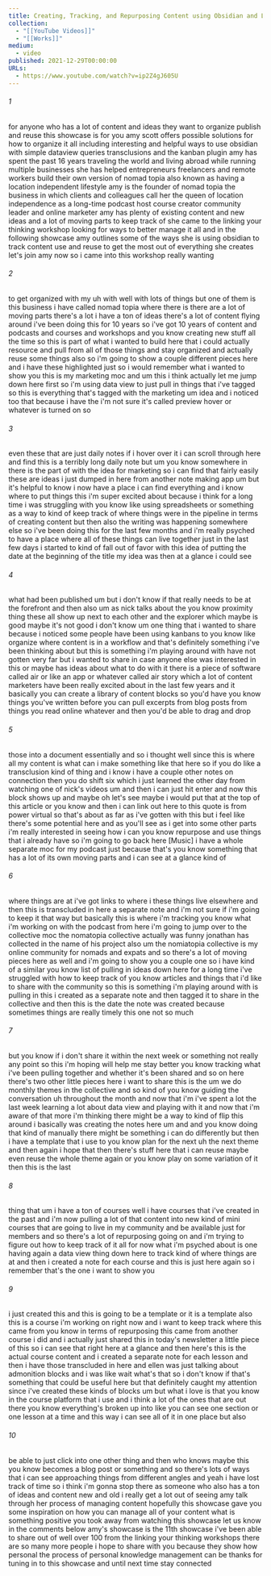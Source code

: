 ```yaml
---
title: Creating, Tracking, and Repurposing Content using Obsidian and LYT
collection:
  - "[[YouTube Videos]]"
  - "[[Works]]"
medium:
  - video
published: 2021-12-29T00:00:00
URLs:
  - https://www.youtube.com/watch?v=ip2Z4gJ605U
---
```


###### 1

for anyone who has a lot of content and ideas they want to organize publish and reuse this showcase is for you amy scott offers possible solutions for how to organize it all including interesting and helpful ways to use obsidian with simple dataview queries transclusions and the kanban plugin amy has spent the past 16 years traveling the world and living abroad while running multiple businesses she has helped entrepreneurs freelancers and remote workers build their own version of nomad topia also known as having a location independent lifestyle amy is the founder of nomad topia the business in which clients and colleagues call her the queen of location independence as a long-time podcast host course creator community leader and online marketer amy has plenty of existing content and new ideas and a lot of moving parts to keep track of she came to the linking your thinking workshop looking for ways to better manage it all and in the following showcase amy outlines some of the ways she is using obsidian to track content use and reuse to get the most out of everything she creates let's join amy now so i came into this workshop really wanting

###### 2

to get organized with my uh with well with lots of things but one of them is this business i have called nomad topia where there is there are a lot of moving parts there's a lot i have a ton of ideas there's a lot of content flying around i've been doing this for 10 years so i've got 10 years of content and podcasts and courses and workshops and you know creating new stuff all the time so this is part of what i wanted to build here that i could actually resource and pull from all of those things and stay organized and actually reuse some things also so i'm going to show a couple different pieces here and i have these highlighted just so i would remember what i wanted to show you this is my marketing moc and um this i think actually let me jump down here first so i'm using data view to just pull in things that i've tagged so this is everything that's tagged with the marketing um idea and i noticed too that because i have the i'm not sure it's called preview hover or whatever is turned on so

###### 3

even these that are just daily notes if i hover over it i can scroll through here and find this is a terribly long daily note but um you know somewhere in there is the part of with the idea for marketing so i can find that fairly easily these are ideas i just dumped in here from another note making app um but it's helpful to know i now have a place i can find everything and i know where to put things this i'm super excited about because i think for a long time i was struggling with you know like using spreadsheets or something as a way to kind of keep track of where things were in the pipeline in terms of creating content but then also the writing was happening somewhere else so i've been doing this for the last few months and i'm really psyched to have a place where all of these things can live together just in the last few days i started to kind of fall out of favor with this idea of putting the date at the beginning of the title my idea was then at a glance i could see

###### 4

what had been published um but i don't know if that really needs to be at the forefront and then also um as nick talks about the you know proximity thing these all show up next to each other and the explorer which maybe is good maybe it's not good i don't know um one thing that i wanted to share because i noticed some people have been using kanbans to you know like organize where content is in a workflow and that's definitely something i've been thinking about but this is something i'm playing around with have not gotten very far but i wanted to share in case anyone else was interested in this or maybe has ideas about what to do with it there is a piece of software called air or like an app or whatever called air story which a lot of content marketers have been really excited about in the last few years and it basically you can create a library of content blocks so you'd have you know things you've written before you can pull excerpts from blog posts from things you read online whatever and then you'd be able to drag and drop

###### 5

those into a document essentially and so i thought well since this is where all my content is what can i make something like that here so if you do like a transclusion kind of thing and i know i have a couple other notes on connection then you do shift six which i just learned the other day from watching one of nick's videos um and then i can just hit enter and now this block shows up and maybe oh let's see maybe i would put that at the top of this article or you know and then i can link out here to this quote is from power virtual so that's about as far as i've gotten with this but i feel like there's some potential here and as you'll see as i get into some other parts i'm really interested in seeing how i can you know repurpose and use things that i already have so i'm going to go back here [Music] i have a whole separate moc for my podcast just because that's you know something that has a lot of its own moving parts and i can see at a glance kind of

###### 6

where things are at i've got links to where i these things live elsewhere and then this is transcluded in here a separate note and i'm not sure if i'm going to keep it that way but basically this is where i'm tracking you know what i'm working on with the podcast from here i'm going to jump over to the collective moc the nomatopia collective actually was funny jonathan has collected in the name of his project also um the nomiatopia collective is my online community for nomads and expats and so there's a lot of moving pieces here as well and i'm going to show you a couple one so i have kind of a similar you know list of pulling in ideas down here for a long time i've struggled with how to keep track of you know articles and things that i'd like to share with the community so this is something i'm playing around with is pulling in this i created as a separate note and then tagged it to share in the collective and then this is the date the note was created because sometimes things are really timely this one not so much

###### 7

but you know if i don't share it within the next week or something not really any point so this i'm hoping will help me stay better you know tracking what i've been pulling together and whether it's been shared and so on here there's two other little pieces here i want to share this is the um we do monthly themes in the collective and so kind of you know guiding the conversation uh throughout the month and now that i'm i've spent a lot the last week learning a lot about data view and playing with it and now that i'm aware of that more i'm thinking there might be a way to kind of flip this around i basically was creating the notes here um and and you know doing that kind of manually there might be something i can do differently but then i have a template that i use to you know plan for the next uh the next theme and then again i hope that then there's stuff here that i can reuse maybe even reuse the whole theme again or you know play on some variation of it then this is the last

###### 8

thing that um i have a ton of courses well i have courses that i've created in the past and i'm now pulling a lot of that content into new kind of mini courses that are going to live in my community and be available just for members and so there's a lot of repurposing going on and i'm trying to figure out how to keep track of it all for now what i'm psyched about is one having again a data view thing down here to track kind of where things are at and then i created a note for each course and this is just here again so i remember that's the one i want to show you

###### 9

i just created this and this is going to be a template or it is a template also this is a course i'm working on right now and i want to keep track where this came from you know in terms of repurposing this came from another course i did and i actually just shared this in today's newsletter a little piece of this so i can see that right here at a glance and then here's this is the actual course content and i created a separate note for each lesson and then i have those transcluded in here and ellen was just talking about admonition blocks and i was like wait what's that so i don't know if that's something that could be useful here but that definitely caught my attention since i've created these kinds of blocks um but what i love is that you know in the course platform that i use and i think a lot of the ones that are out there you know everything's broken up into like you can see one section or one lesson at a time and this way i can see all of it in one place but also

###### 10

be able to just click into one other thing and then who knows maybe this you know becomes a blog post or something and so there's lots of ways that i can see approaching things from different angles and yeah i have lost track of time so i think i'm gonna stop there as someone who also has a ton of ideas and content new and old i really get a lot out of seeing amy talk through her process of managing content hopefully this showcase gave you some inspiration on how you can manage all of your content what is something positive you took away from watching this showcase let us know in the comments below amy's showcase is the 11th showcase i've been able to share out of well over 100 from the linking your thinking workshops there are so many more people i hope to share with you because they show how personal the process of personal knowledge management can be thanks for tuning in to this showcase and until next time stay connected
